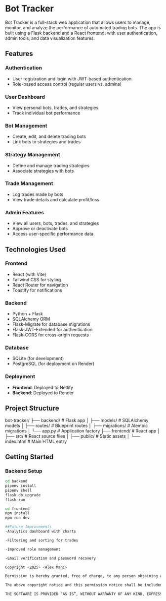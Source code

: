 # Bot Tracker

Bot Tracker is a full-stack web application that allows users to manage, monitor, and analyze the performance of automated trading bots. The app is built using a Flask backend and a React frontend, with user authentication, admin tools, and data visualization features.

## Features

### Authentication
- User registration and login with JWT-based authentication
- Role-based access control (regular users vs. admins)

### User Dashboard
- View personal bots, trades, and strategies
- Track individual bot performance

### Bot Management
- Create, edit, and delete trading bots
- Link bots to strategies and trades

### Strategy Management
- Define and manage trading strategies
- Associate strategies with bots

### Trade Management
- Log trades made by bots
- View trade details and calculate profit/loss

### Admin Features
- View all users, bots, trades, and strategies
- Approve or deactivate bots
- Access user-specific performance data

## Technologies Used

### Frontend
- React (with Vite)
- Tailwind CSS for styling
- React Router for navigation
- Toastify for notifications

### Backend
- Python + Flask
- SQLAlchemy ORM
- Flask-Migrate for database migrations
- Flask-JWT-Extended for authentication
- Flask-CORS for cross-origin requests

### Database
- SQLite (for development)
- PostgreSQL (for deployment on Render)

### Deployment
- **Frontend**: Deployed to Netlify
- **Backend**: Deployed to Render

## Project Structure
bot-tracker/
├── backend/ # Flask app
│ ├── models/ # SQLAlchemy models
│ ├── routes/ # Blueprint routes
│ ├── migrations/ # Alembic migrations
│ └── app.py # Application factory
├── frontend/ # React app
│ ├── src/ # React source files
│ ├── public/ # Static assets
│ └── index.html # Main HTML entry


## Getting Started

### Backend Setup

```bash
cd backend
pipenv install
pipenv shell
flask db upgrade
flask run

cd frontend
npm install
npm run dev

##Future Improvements
-Analytics dashboard with charts

-Filtering and sorting for trades

-Improved role management

-Email verification and password recovery

Copyright <2025> <Alex Mani>

Permission is hereby granted, free of charge, to any person obtaining a copy of this software and associated documentation files (the “Software”), to deal in the Software without restriction, including without limitation the rights to use, copy, modify, merge, publish, distribute, sublicense, and/or sell copies of the Software, and to permit persons to whom the Software is furnished to do so, subject to the following conditions:

The above copyright notice and this permission notice shall be included in all copies or substantial portions of the Software.

THE SOFTWARE IS PROVIDED “AS IS”, WITHOUT WARRANTY OF ANY KIND, EXPRESS OR IMPLIED, INCLUDING BUT NOT LIMITED TO THE WARRANTIES OF MERCHANTABILITY, FITNESS FOR A PARTICULAR PURPOSE AND NONINFRINGEMENT. IN NO EVENT SHALL THE AUTHORS OR COPYRIGHT HOLDERS BE LIABLE FOR ANY CLAIM, DAMAGES OR OTHER LIABILITY, WHETHER IN AN ACTION OF CONTRACT, TORT OR OTHERWISE, ARISING FROM, OUT OF OR IN CONNECTION WITH THE SOFTWARE OR THE USE OR OTHER DEALINGS IN THE SOFTWARE.

